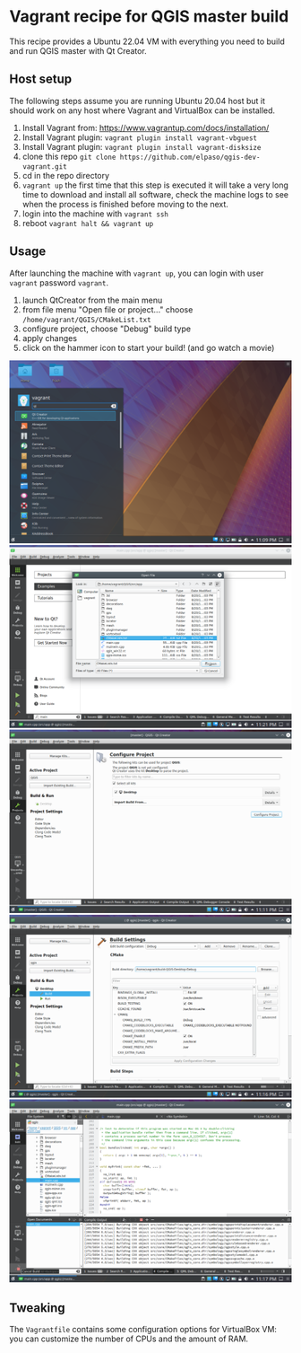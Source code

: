 
Vagrant recipe for QGIS master build
====================================

This recipe provides a Ubuntu 22.04 VM with everything you need to
build and run QGIS master with Qt Creator.

Host setup
----------

The following steps assume you are running Ubuntu 20.04 host but it should work on any host where Vagrant and VirtualBox can be installed.

1. Install Vagrant from: https://www.vagrantup.com/docs/installation/
2. Install Vagrant plugin: `vagrant plugin install vagrant-vbguest`
3. Install Vagrant plugin: `vagrant plugin install vagrant-disksize`
4. clone this repo `git clone https://github.com/elpaso/qgis-dev-vagrant.git`
5. cd in the repo directory
6. `vagrant up` the first time that this step is executed it will take a very long time to download and install all software, check the machine logs
to see when the process is finished before moving to the next.
7. login into the machine with `vagrant ssh`
8. reboot `vagrant halt && vagrant up`


Usage
-----

After launching the machine with `vagrant up`, you can login with user `vagrant` password `vagrant`.

1. launch QtCreator from the main menu
2. from file menu "Open file or project..." choose `/home/vagrant/QGIS/CMakeList.txt`
3. configure project, choose "Debug" build type
4. apply changes
5. click on the hammer icon to start your build! (and go watch a movie)

![Launch QT Creator](launch-qt-creator.png)
![Load QGIS project](load-project.png)
![Choose Debug build](configure-project-1.png)
![Configure QGIS project](configure-project-2.png)
![Build QGIS](build.png)

Tweaking
--------

The `Vagrantfile` contains some configuration options for VirtualBox VM: you
can customize the number of CPUs and the amount of RAM.

